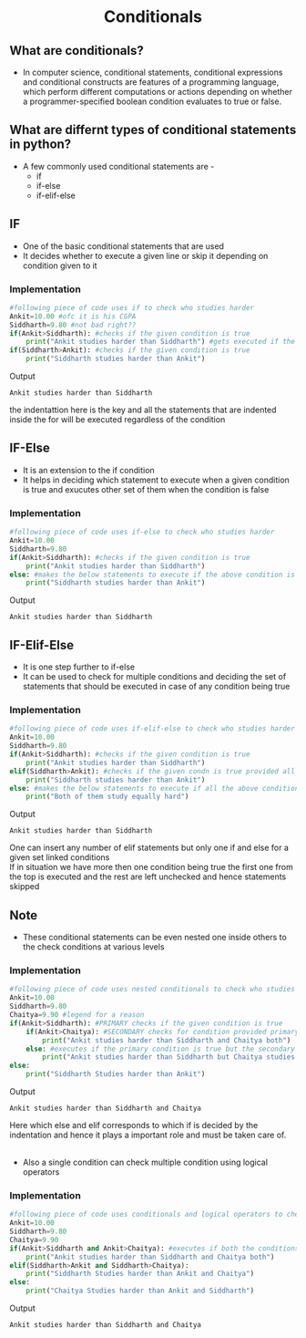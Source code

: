 <h1 align="center"> Conditionals </h1>

## What are conditionals?
* In computer science, conditional statements, conditional expressions and conditional constructs are features of a programming language, which perform different computations or actions depending on whether a programmer-specified boolean condition evaluates to true or false.

## What are differnt types of conditional statements in python?
* A few commonly used conditional statements are -
	* if
	* if-else
	* if-elif-else

## IF
* One of the basic conditional statements that are used
* It decides whether to execute a given line or skip it depending on condition given to it

###  Implementation
```python
#following piece of code uses if to check who studies harder
Ankit=10.00 #ofc it is his CGPA
Siddharth=9.80 #not bad right??
if(Ankit>Siddharth): #checks if the given condition is true
	print("Ankit studies harder than Siddharth") #gets executed if the above statement is true
if(Siddharth>Ankit): #checks if the given condition is true
	print("Siddharth studies harder than Ankit")
```
Output
```
Ankit studies harder than Siddharth
```
the indentattion here is the key and all the statements that are indented inside the for will be executed regardless of the condition

## IF-Else
* It is an extension to the if condition
* It helps in deciding which statement to execute when a given condition is true and exucutes other set of them when the condition is false  

###  Implementation
```python
#following piece of code uses if-else to check who studies harder
Ankit=10.00
Siddharth=9.80
if(Ankit>Siddharth): #checks if the given condition is true
	print("Ankit studies harder than Siddharth")
else: #makes the below statements to execute if the above condition is false
	print("Siddharth studies harder than Ankit")
```
Output
```
Ankit studies harder than Siddharth
```
## IF-Elif-Else
* It is one step further to if-else
* It can be used to check for multiple conditions and deciding the set of statements that should be executed in case of any condition being true

### Implementation

```python
#following piece of code uses if-elif-else to check who studies harder
Ankit=10.00
Siddharth=9.80
if(Ankit>Siddharth): #checks if the given condition is true
	print("Ankit studies harder than Siddharth")
elif(Siddharth>Ankit): #checks if the given condn is true provided all condn above it are false 
	print("Siddharth studies harder than Ankit")
else: #makes the below statements to execute if all the above condition is false
	print("Both of them study equally hard")
```
Output
```
Ankit studies harder than Siddharth
```
One can insert any number of elif statements but only one if and else for a given set linked conditions
<br>If in situation we have more then one condition being true the first one from the top is executed and the rest are left unchecked and hence statements skipped

## Note
* These conditional statements can be even nested one inside others to the check conditions at various levels
### Implementation

```python
#following piece of code uses nested conditionals to check who studies harder among 3 people
Ankit=10.00
Siddharth=9.80
Chaitya=9.90 #legend for a reason
if(Ankit>Siddharth): #PRIMARY checks if the given condition is true
	if(Ankit>Chaitya): #SECONDARY checks for condition provided primary condn is true
		print("Ankit studies harder than Siddharth and Chaitya both")
	else: #executes if the primary condition is true but the secondary is false
		print("Ankit studies harder than Siddharth but Chaitya studies harder")
else:
	print("Siddharth Studies harder than Ankit")
```
Output
```
Ankit studies harder than Siddharth and Chaitya
```
Here which else and elif corresponds to which if is decided by the indentation and hence it plays a important role and must be taken care of. 
<br><br>
* Also a single condition can check multiple condition using logical operators 
### Implementation

```python
#following piece of code uses conditionals and logical operators to check who studies harder among 3 people
Ankit=10.00
Siddharth=9.80
Chaitya=9.90
if(Ankit>Siddharth and Ankit>Chaitya): #executes if both the conditions are true
	print("Ankit studies harder than Siddharth and Chaitya both")
elif(Siddharth>Ankit and Siddharth>Chaitya):
	print("Siddharth Studies harder than Ankit and Chaitya")
else:
	print("Chaitya Studies harder than Ankit and Siddharth")
```
Output
```
Ankit studies harder than Siddharth and Chaitya
```